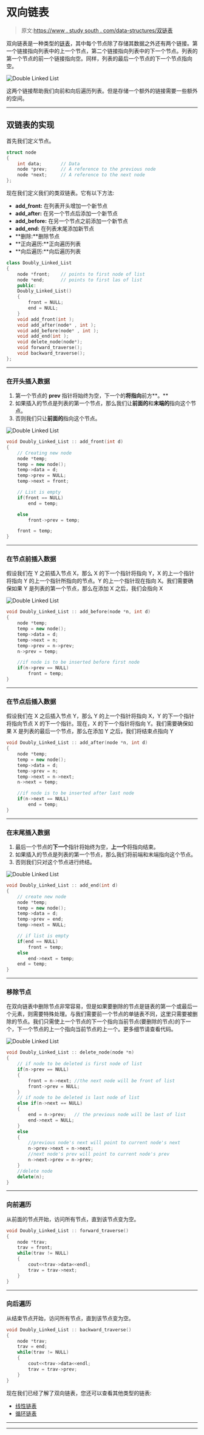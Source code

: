 # 双向链表

> 原文:[https://www . study south . com/data-structures/双链表](https://www.studytonight.com/data-structures/doubly-linked-list)

双向链表是一种类型的[链表](introduction-to-linked-list)，其中每个节点除了存储其数据之外还有两个链接。第一个链接指向列表中的上一个节点，第二个链接指向列表中的下一个节点。列表的第一个节点的前一个链接指向空。同样，列表的最后一个节点的下一个节点指向空。

![Double Linked List](img/514dc3c4c22a8a87ab765748401c17c5.png)

这两个链接帮助我们向前和向后遍历列表。但是存储一个额外的链接需要一些额外的空间。

* * *

## 双链表的实现

首先我们定义节点。

```cpp
struct node
{
	int data;     	// Data
	node *prev;  	// A reference to the previous node
	node *next; 	// A reference to the next node
};
```

现在我们定义我们的类双链表。它有以下方法:

*   **add_front:** 在列表开头增加一个新节点
*   **add_after:** 在另一个节点后添加一个新节点
*   **add_before:** 在另一个节点之前添加一个新节点
*   **add_end:** 在列表末尾添加新节点
*   **删除:**删除节点
*   **正向遍历:**正向遍历列表
*   **向后遍历:**向后遍历列表

```cpp
class Doubly_Linked_List
{
	node *front;  	// points to first node of list
	node *end;   	// points to first las of list
	public:
	Doubly_Linked_List()
	{
		front = NULL;
		end = NULL;
	}
	void add_front(int );
	void add_after(node* , int );
	void add_before(node* , int );
	void add_end(int );
	void delete_node(node*);
	void forward_traverse();
	void backward_traverse();
};
```

* * *

### 在开头插入数据

1.  第一个节点的 **prev** 指针将始终为空，下一个的**将指向**前方**。**
2.  如果插入的节点是列表的第一个节点，那么我们让**前面的**和**末端的**指向这个节点。
3.  否则我们只让**前面的**指向这个节点。

![Double Linked List](img/e6dfe28b5b6e6e7301da43d8a8ffb9c0.png)

```cpp
void Doubly_Linked_List :: add_front(int d)
{
	// Creating new node
	node *temp;
	temp = new node();
	temp->data = d;
	temp->prev = NULL;
	temp->next = front;

	// List is empty
	if(front == NULL)
		end = temp;

	else
		front->prev = temp;

	front = temp;
}
```

* * *

### 在节点前插入数据

假设我们在 Y 之前插入节点 X，那么 X 的下一个指针将指向 Y，X 的上一个指针将指向 Y 的上一个指针所指向的节点。Y 的上一个指针现在指向 X。我们需要确保如果 Y 是列表的第一个节点，那么在添加 X 之后，我们会指向 X

![Double Linked List](img/959b689320eb5ee35272573b06553c87.png)

```cpp
void Doubly_Linked_List :: add_before(node *n, int d)
{
	node *temp;
	temp = new node();
	temp->data = d;
	temp->next = n;
	temp->prev = n->prev;
	n->prev = temp;

	//if node is to be inserted before first node
	if(n->prev == NULL)
		front = temp;
} 
```

* * *

### 在节点后插入数据

假设我们在 X 之后插入节点 Y，那么 Y 的上一个指针将指向 X，Y 的下一个指针将指向节点 X 的下一个指针。现在，X 的下一个指针将指向 Y。我们需要确保如果 X 是列表的最后一个节点，那么在添加 Y 之后，我们将结束点指向 Y

```cpp
void Doubly_Linked_List :: add_after(node *n, int d)
{
	node *temp;
	temp = new node();
	temp->data = d;
	temp->prev = n;
	temp->next = n->next;
	n->next = temp;

	//if node is to be inserted after last node
	if(n->next == NULL)
		end = temp;
}
```

* * *

### 在末尾插入数据

1.  最后一个节点的**下一个**指针将始终为空，**上一个**将指向结束。
2.  如果插入的节点是列表的第一个节点，那么我们将前端和末端指向这个节点。
3.  否则我们只对这个节点进行终结。

![Double Linked List](img/beab010e465370b99320332b6b0b63a1.png)

```cpp
void Doubly_Linked_List :: add_end(int d)
{
	// create new node
	node *temp;
	temp = new node();
	temp->data = d;
	temp->prev = end;
	temp->next = NULL;

	// if list is empty
	if(end == NULL)
		front = temp;
	else
		end->next = temp;	
	end = temp;
}
```

* * *

### 移除节点

在双向链表中删除节点非常容易，但是如果要删除的节点是链表的第一个或最后一个元素，则需要特殊处理。与我们需要前一个节点的单链表不同，这里只需要被删除的节点。我们只需使上一个节点的下一个指向当前节点(要删除的节点)的下一个，下一个节点的上一个指向当前节点的上一个。更多细节请查看代码。

![Double Linked List](img/a16aa974d2e40b86b5c1882d8b28d43b.png)

```cpp
void Doubly_Linked_List :: delete_node(node *n)
{	
	// if node to be deleted is first node of list
	if(n->prev == NULL)
	{
		front = n->next; //the next node will be front of list
		front->prev = NULL;
	}
	// if node to be deleted is last node of list
	else if(n->next == NULL)
	{
		end = n->prev;   // the previous node will be last of list
		end->next = NULL;
	}
	else
	{
		//previous node's next will point to current node's next
		n->prev->next = n->next;
		//next node's prev will point to current node's prev
		n->next->prev = n->prev;
	}
	//delete node
	delete(n);			
}
```

* * *

### 向前遍历

从前面的节点开始，访问所有节点，直到该节点变为空。

```cpp
void Doubly_Linked_List :: forward_traverse()
{
	node *trav;
	trav = front;
	while(trav != NULL)
	{
		cout<<trav->data<<endl;
		trav = trav->next;
	}
}
```

* * *

### 向后遍历

从结束节点开始，访问所有节点，直到该节点变为空。

```cpp
void Doubly_Linked_List :: backward_traverse()
{
	node *trav;
	trav = end;
	while(trav != NULL)
	{
		cout<<trav->data<<endl;
		trav = trav->prev;
	}
}
```

现在我们已经了解了双向链表，您还可以查看其他类型的链表:

*   [线性链表](linear-linked-list)
*   [循环链表](circular-linked-list)

* * *

* * *
